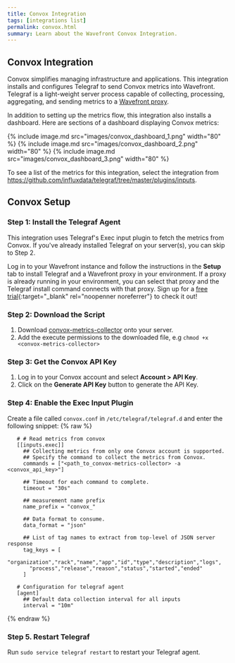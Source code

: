 ```yaml
---
title: Convox Integration
tags: [integrations list]
permalink: convox.html
summary: Learn about the Wavefront Convox Integration.
---
```

## Convox Integration

Convox simplifies managing infrastructure and applications. This integration installs and configures Telegraf to send Convox metrics into Wavefront. Telegraf is a light-weight server process capable of collecting, processing, aggregating, and sending metrics to a [Wavefront proxy](https://docs.wavefront.com/proxies.html).

In addition to setting up the metrics flow, this integration also installs a dashboard. Here are sections of a dashboard displaying Convox metrics:

{% include image.md src="images/convox_dashboard_1.png" width="80" %}
{% include image.md src="images/convox_dashboard_2.png" width="80" %}
{% include image.md src="images/convox_dashboard_3.png" width="80" %}


To see a list of the metrics for this integration, select the integration from <https://github.com/influxdata/telegraf/tree/master/plugins/inputs>.
## Convox Setup



### Step 1: Install the Telegraf Agent
This integration uses Telegraf's Exec input plugin to fetch the metrics from Convox.
If you've already installed Telegraf on your server(s), you can skip to Step 2.

Log in to your Wavefront instance and follow the instructions in the **Setup** tab to install Telegraf and a Wavefront proxy in your environment. If a proxy is already running in your environment, you can select that proxy and the Telegraf install command connects with that proxy. Sign up for a [free trial](https://tanzu.vmware.com/observability?utm_source=docs.vmware.com&utm_medium=referral&utm_campaign=docs-front-page){:target="_blank" rel="noopenner noreferrer"} to check it out!

### Step 2: Download the Script

1. Download [convox-metrics-collector](https://raw.githubusercontent.com/wavefrontHQ/integrations/master/convox/convox.py) onto your server.
2. Add the execute permissions to the downloaded file, e.g `chmod +x <convox-metrics-collector>`

### Step 3: Get the Convox API Key
1. Log in to your Convox account and select **Account > API Key**. 
2. Click on the **Generate API Key** button to generate the API Key.

### Step 4: Enable the Exec Input Plugin

Create a file called `convox.conf` in `/etc/telegraf/telegraf.d` and enter the following snippet:
{% raw %}
   ```
      # # Read metrics from convox 
      [[inputs.exec]]
        ## Collecting metrics from only one Convox account is supported.
        ## Specify the command to collect the metrics from Convox.
        commands = ["<path_to_convox-metrics-collector> -a <convox_api_key>"]

        ## Timeout for each command to complete.
        timeout = "30s"

        ## measurement name prefix
        name_prefix = "convox_"

        ## Data format to consume.
        data_format = "json"

        ## List of tag names to extract from top-level of JSON server response
        tag_keys = [
          "organization","rack","name","app","id","type","description","logs",
          "process","release","reason","status","started","ended"
        ]

      # Configuration for telegraf agent
      [agent]
        ## Default data collection interval for all inputs
        interval = "10m"
   ```
{% endraw %}

### Step 5. Restart Telegraf

Run `sudo service telegraf restart` to restart your Telegraf agent.



